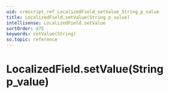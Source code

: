 ```yaml
---
uid: crmscript_ref_LocalizedField_setValue_String_p_value
title: LocalizedField.setValue(String p_value)
intellisense: LocalizedField.setValue
sortOrder: 475
keywords: setValue(String)
so.topic: reference
---
```


# LocalizedField.setValue(String p_value)

